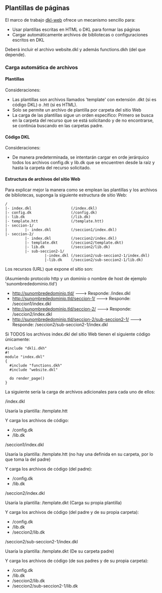 ## Plantillas de páginas

El marco de trabajo [dkl-web](https://github.com/Induxsoft/dkl-web) ofrece un mecanismo sencillo para:

* Usar plantillas escritas en HTML o DKL para formar las páginas
* Cargar automáticamente archivos de bibliotecas o configuraciones escritos en DKL

Deberá incluir el archivo website.dkl y además functions.dkh (del que depende).

### Carga automática de archivos

#### Plantillas
Consideraciones:

* Las plantillas son archivos llamados 'template' con extensión .dkt (si es código DKL) o .htt (si es HTML).
* Solo se permite un archivo de plantilla por carpeta del sitio Web
* La carga de las plantillas sigue un orden específico: Primero se busca en la carpeta del recurso que se está solicitando y de no encontrarse, se continúa buscando en las carpetas padre.

#### Código DKL

Consideraciones:
* De manera predeterminada, se intentarán cargar en orde jerárquico todos los archivos config.dk y lib.dk que se encuentren desde la raíz y hasta la carpeta del recurso solicitado.


#### Estructura de archivos del sitio Web

Para explicar mejor la manera como se emplean las plantillas y los archivos de bibliotecas, suponga la siguiente estructura de sitio Web:

``` TEXT
/
|- index.dkl                  (/index.dkl)
|- config.dk                  (/config.dk)
|- lib.dk                     (/lib.dk)
|- template.htt               (/template.htt)
|- seccion-1/       
|        |- index.dkl         (/seccion1/index.dkl)
|- seccion-2/
         |- index.dkl         (/seccion2/index.dkl)
         |- template.dkt      (/seccion2/template.dkt)
         |- lib.dk            (/seccion2/lib.dk)
         |- sub-seccion2-1/   
                  |-index.dkl (/seccion2/sub-seccion2-1/index.dkl)
                  |-lib.dk    (/seccion2/sub-seccion2-1/lib.dk)

```
Los recursos (URL) que expone el sitio son:

(Asumiendo protocolo http y un dominio o nombre de host de ejemplo 'sunombrededominio.tld')

* http://sunombrededominio.tld/             ---> Responde: /index.dkl
* http://sunombrededominio.tld/seccion-1/   ---> Responde: /seccion1/index.dkl
* http://sunombrededominio.tld/seccion-2/   ---> Responde: /seccion2/index.dkl
* http://sunombrededominio.tld/seccion-2/sub-seccion2-1/  ---> Responde: /seccion2/sub-seccion2-1/index.dkl

Si TODOS los archivos index.dkl del sitio Web tienen el siguiente código únicamente:

``` DKL
#include "dkli.dkh"
#!
module "index.dkl"
{
  #include "functions.dkh"
  #include "website.dkl"

  do render_page()
}
```
La siguiente sería la carga de archivos adicionales para cada uno de ellos:

/index.dkl

Usaría la plantilla: /template.htt

Y carga los archivos de código:

  * /config.dk
  * /lib.dk
 
/seccion1/index.dkl

Usaría la plantilla: /template.htt (no hay una definida en su carpeta, por lo que toma la del padre)

Y carga los archivos de código (del padre):

  * /config.dk
  * /lib.dk

/seccion2/index.dkl

Usaría la plantilla: /template.dkt (Carga su propia plantilla)

Y carga los archivos de código (del padre y de su propia carpeta):

  * /config.dk
  * /lib.dk
  * /seccion2/lib.dk

/seccion2/sub-seccion2-1/index.dkl

Usaría la plantilla: /template.dkt (De su carpeta padre)

Y carga los archivos de código (de sus padres y de su propia carpeta):

  * /config.dk
  * /lib.dk
  * /seccion2/lib.dk
  * /seccion2/sub-seccion2-1/lib.dk
